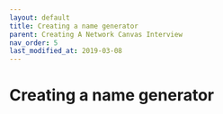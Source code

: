 ```yaml
---
layout: default
title: Creating a name generator
parent: Creating A Network Canvas Interview
nav_order: 5
last_modified_at: 2019-03-08
---
```


# Creating a name generator
